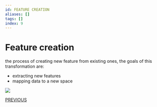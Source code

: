 ```yaml
---
id: FEATURE CREATION
aliases: []
tags: []
index: 9
---
```


# Feature creation

the process of creating new feature from existing ones, the goals of this transformation are:

- extracting new features
- mapping data to a new space

![](datamining/Pasted_image_20240107163800.png)


[PREVIOUS](datamining/SAMPLING.md)
